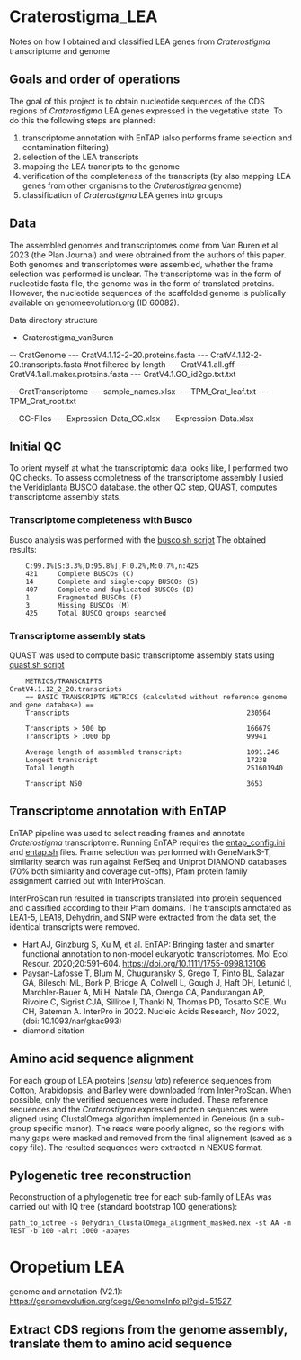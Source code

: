 # Craterostigma_LEA
Notes on how I obtained and classified LEA genes from _Craterostigma_ transcriptome and genome

## Goals and order of operations
The goal of this project is to obtain nucleotide sequences of the CDS regions of _Craterostigma_ LEA genes expressed in the vegetative state. To do this the following steps are planned:

1) transcriptome annotation with EnTAP (also performs frame selection and contamination filtering)
2) selection of the LEA transcripts
3) mapping the LEA trancripts to the genome
4) verification of the completeness of the transcripts (by also mapping LEA genes from other organisms to the _Craterostigma_ genome)
5) classification of _Craterostigma_ LEA genes into groups

## Data
The assembled genomes and transcriptomes come from Van Buren et al. 2023 (the Plan Journal) and were obtrained from the authors of this paper. Both genomes and transcriptomes were assembled, whether the frame selection was performed is unclear. The transcriptome was in the form of nucleotide fasta file, the genome was in the form of translated proteins. However, the nucleotide sequences of the scaffolded genome is publically available on genomeevolution.org (ID 60082).

Data directory structure
- Craterostigma_vanBuren

-- CratGenome
--- CratV4.1.12-2-20.proteins.fasta
--- CratV4.1.12-2-20.transcripts.fasta #not filtered by length
--- CratV4.1.all.gff
--- CratV4.1.all.maker.proteins.fasta
--- CratV4.1.GO_id2go.txt.txt

-- CratTranscriptome
--- sample_names.xlsx
--- TPM_Crat_leaf.txt
--- TPM_Crat_root.txt

-- GG-Files
--- Expression-Data_GG.xlsx
--- Expression-Data.xlsx

## Initial QC
To orient myself at what the transcriptomic data looks like, I performed two QC checks. To assess completness of the transcriptome assembly I usied the Veridiplanta BUSCO database. the other QC step, QUAST, computes transcriptome assembly stats.

### Transcriptome completeness with Busco
Busco analysis was performed with the [busco.sh script](busco.sh)
The obtained results:

        C:99.1%[S:3.3%,D:95.8%],F:0.2%,M:0.7%,n:425        
        421     Complete BUSCOs (C)                        
        14      Complete and single-copy BUSCOs (S)        
        407     Complete and duplicated BUSCOs (D)         
        1       Fragmented BUSCOs (F)                      
        3       Missing BUSCOs (M)                         
        425     Total BUSCO groups searched
        
### Transcriptome assembly stats
QUAST was used to compute basic transcriptome assembly stats using [quast.sh script](quast.sh)


        METRICS/TRANSCRIPTS                                    CratV4.1.12_2_20.transcripts  
        == BASIC TRANSCRIPTS METRICS (calculated without reference genome and gene database) == 
        Transcripts                                            230564                        
        
        Transcripts > 500 bp                                   166679                        
        Transcripts > 1000 bp                                  99941                         
        
        Average length of assembled transcripts                1091.246                      
        Longest transcript                                     17238                         
        Total length                                           251601940                     
        
        Transcript N50                                         3653     


## Transcriptome annotation with EnTAP

EnTAP pipeline was used to select reading frames and annotate _Craterostigma_ transcriptome. Running EnTAP requires the [entap_config.ini](entap_config.ini) and [entap.sh](entap.sh) files. Frame selection was performed with GeneMarkS-T, similarity search was run against RefSeq and Uniprot DIAMOND databases (70% both similarity and coverage cut-offs), Pfam protein family assignment carried out with InterProScan. 

InterProScan run resulted in transcripts translated into protein sequenced and classified according to their Pfam domains. The transcipts annotated as LEA1-5, LEA18, Dehydrin, and SNP were extracted from the data set, the identical transcripts were removed.

* Hart AJ, Ginzburg S, Xu M, et al. EnTAP: Bringing faster and smarter functional annotation to non-model eukaryotic transcriptomes. Mol Ecol Resour. 2020;20:591–604. https://doi.org/10.1111/1755-0998.13106
* Paysan-Lafosse T, Blum M, Chuguransky S, Grego T, Pinto BL, Salazar GA, Bileschi ML, Bork P, Bridge A, Colwell L, Gough J, Haft DH, Letunić I, Marchler-Bauer A, Mi H, Natale DA, Orengo CA, Pandurangan AP, Rivoire C, Sigrist CJA, Sillitoe I, Thanki N, Thomas PD, Tosatto SCE, Wu CH, Bateman A. InterPro in 2022. Nucleic Acids Research, Nov 2022, (doi: 10.1093/nar/gkac993)
* diamond citation

## Amino acid sequence alignment
For each group of LEA proteins (_sensu lato_) reference sequences from Cotton, Arabidopsis, and Barley were downloaded from InterProScan. When possible, only the verified sequences were included. These reference sequences and the _Craterostigma_ expressed protein sequences were aligned using ClustalOmega algorithm implemented in Geneious (in a sub-group specific manor). The reads were poorly aligned, so the regions with many gaps were masked and removed from the final alignement (saved as a copy file). The resulted sequences were extracted in NEXUS format.

## Pylogenetic tree reconstruction
Reconstruction of a phylogenetic tree for each sub-family of LEAs was carried out with IQ tree (standard bootstrap 100 generations):

```
path_to_iqtree -s Dehydrin_ClustalOmega_alignment_masked.nex -st AA -m TEST -b 100 -alrt 1000 -abayes 
```

# Oropetium LEA

genome and annotation (V2.1): https://genomevolution.org/coge/GenomeInfo.pl?gid=51527

## Extract CDS regions from the genome assembly, translate them to amino acid sequence

